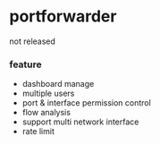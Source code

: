 # portforwarder
not released

### feature
- dashboard manage
- multiple users
- port & interface permission control
- flow analysis
- support multi network interface
- rate limit
